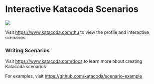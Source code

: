# Interactive Katacoda Scenarios

[![](http://shields.katacoda.com/katacoda/thu/count.svg)](https://www.katacoda.com/thu "Get your profile on Katacoda.com")

Visit https://www.katacoda.com/thu to view the profile and interactive scenarios

### Writing Scenarios
Visit https://www.katacoda.com/docs to learn more about creating Katacoda scenarios

For examples, visit https://github.com/katacoda/scenario-example
